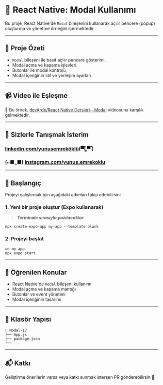 # 📱 React Native: Modal Kullanımı

Bu proje, React Native'de `Modal` bileşenini kullanarak açılır pencere (popup) oluşturma ve yönetme örneğini içermektedir.

---

## 🧱 Proje Özeti

- `Modal` bileşeni ile basit açılır pencere gösterimi,
- Modal açma ve kapama işlevleri,
- Butonlar ile modal kontrolü,
- Modal içeriğinin stil ve yerleşim ayarları.

---

## 📹 Video ile Eşleşme

📌 Bu örnek, [devArdo/React Native Dersleri - Modal](https://www.youtube.com/watch?v=x4OVDaI4c9c&list=PLkcIcaxfjelbSrGLKY4bKh4ppHC7IusKI&index=18) videosuna karşılık gelmektedir.

---

## 🎉 Sizlerle Tanışmak İsterim

### [linkedin.com/yunusemreköklü](https://www.linkedin.com/in/yunusemrek%C3%B6kl%C3%BC/)(▀̿Ĺ̯▀̿ ̿)

### (⌐■_■) [instagram.com/yunus.emrekoklu](https://www.instagram.com/yunus.emrekoklu/)

---

## 🚀 Başlangıç

Projeyi çalıştırmak için aşağıdaki adımları takip edebilirsin:

### 1. Yeni bir proje oluştur (Expo kullanarak)

> **_Terminale sırasıyla yazılacaklar_**

    npx create-expo-app my-app --template blank

### 2. Projeyi başlat

    cd my-app
    npx expo start

---

## 🧠 Öğrenilen Konular

- React Native'de `Modal` bileşeni kullanımı  
- Modal açma ve kapama mantığı  
- Butonlar ve event yönetimi  
- Modal içeriğinin tasarımı

---

## 📁 Klasör Yapısı
    📁 Modal-17
    ├── App.js
    ├── package.json
    └── ...
    
---

## 📬 Katkı

Geliştirme önerilerin varsa veya katkı sunmak istersen PR gönderebilirsin 🙌


